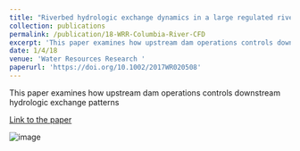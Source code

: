 ```yaml
---
title: "Riverbed hydrologic exchange dynamics in a large regulated river reach"
collection: publications
permalink: /publication/18-WRR-Columbia-River-CFD
excerpt: 'This paper examines how upstream dam operations controls downstream hydrologic exchange patterns'
date: 1/4/18
venue: 'Water Resources Research '
paperurl: 'https://doi.org/10.1002/2017WR020508'
---
```

This paper examines how upstream dam operations controls downstream hydrologic exchange patterns

[Link to the paper](https://doi.org/10.1002/2017WR020508)

![image](../images/papers/18-WRR-Columbia-River-CFD.png)
